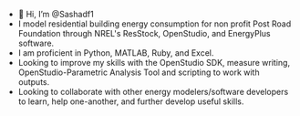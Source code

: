 - 👋 Hi, I’m @Sashadf1
- I model residential building energy consumption for non profit Post Road Foundation through NREL's ResStock, OpenStudio, and EnergyPlus software.
- I am proficient in Python, MATLAB, Ruby, and Excel.
- Looking to improve my skills with the OpenStudio SDK, measure writing, OpenStudio-Parametric Analysis Tool and scripting to work with outputs. 
- Looking to collaborate with other energy modelers/software developers to learn, help one-another, and further develop useful skills.

<!---
Sashadf1/Sashadf1 is a ✨ special ✨ repository because its `README.md` (this file) appears on your GitHub profile.
You can click the Preview link to take a look at your changes.
--->
